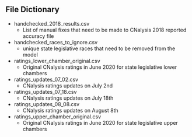 ## File Dictionary

- handchecked_2018_results.csv
  - List of manual fixes that need to be made to CNalysis 2018 reported accuracy file
- handchecked_races_to_ignore.csv
  - unique state legislative races that need to be removed from the model
- ratings_lower_chamber_original.csv
  - Original CNalysis ratings in June 2020 for state legislative lower chambers
- ratings_updates_07_02.csv
  - CNalysis ratings updates on July 2nd
- ratings_updates_07_18.csv
  - CNalysis ratings updates on July 18th
- ratings_updates_08_08.csv
  - CNalysis ratings updates on August 8th
- ratings_upper_chamber_original.csv
  - Original CNalysis ratings in June 2020 for state legislative upper chambers
